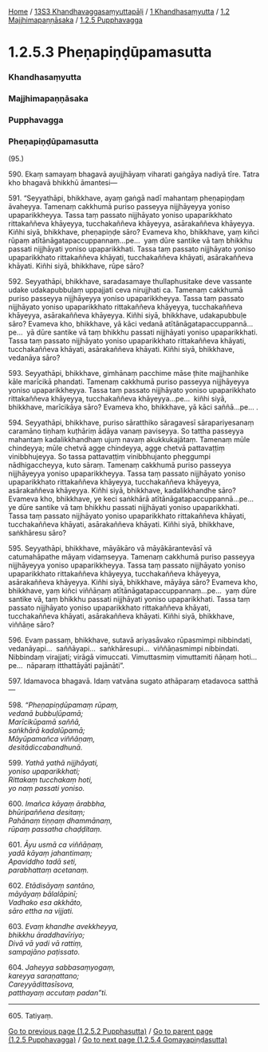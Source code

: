 
[Home](/) / [13S3 Khandhavaggasaṃyuttapāḷi](/tipitaka/13S3.md) / [1 Khandhasaṃyutta](/tipitaka/13S3/1.md) / [1.2 Majjhimapaṇṇāsaka](/tipitaka/13S3/1/1.2.md) / [1.2.5 Pupphavagga](/tipitaka/13S3/1/1.2/1.2.5.md)

# 1.2.5.3 Pheṇapiṇḍūpamasutta

### Khandhasaṃyutta

### Majjhimapaṇṇāsaka

### Pupphavagga

### Pheṇapiṇḍūpamasutta

(95.)

590\. Ekaṃ samayaṃ bhagavā ayujjhāyaṃ viharati gaṅgāya nadiyā tīre. Tatra kho bhagavā bhikkhū āmantesi—

591\. “Seyyathāpi, bhikkhave, ayaṃ gaṅgā nadī mahantaṃ pheṇapiṇḍaṃ āvaheyya. Tamenaṃ cakkhumā puriso passeyya nijjhāyeyya yoniso upaparikkheyya. Tassa taṃ passato nijjhāyato yoniso upaparikkhato rittakaññeva khāyeyya, tucchakaññeva khāyeyya, asārakaññeva khāyeyya. Kiñhi siyā, bhikkhave, pheṇapiṇḍe sāro? Evameva kho, bhikkhave, yaṃ kiñci rūpaṃ atītānāgatapaccuppannaṃ…pe…  yaṃ dūre santike vā taṃ bhikkhu passati nijjhāyati yoniso upaparikkhati. Tassa taṃ passato nijjhāyato yoniso upaparikkhato rittakaññeva khāyati, tucchakaññeva khāyati, asārakaññeva khāyati. Kiñhi siyā, bhikkhave, rūpe sāro?

592\. Seyyathāpi, bhikkhave, saradasamaye thullaphusitake deve vassante udake udakapubbuḷaṃ uppajjati ceva nirujjhati ca. Tamenaṃ cakkhumā puriso passeyya nijjhāyeyya yoniso upaparikkheyya. Tassa taṃ passato nijjhāyato yoniso upaparikkhato rittakaññeva khāyeyya, tucchakaññeva khāyeyya, asārakaññeva khāyeyya. Kiñhi siyā, bhikkhave, udakapubbuḷe sāro? Evameva kho, bhikkhave, yā kāci vedanā atītānāgatapaccuppannā…pe…  yā dūre santike vā taṃ bhikkhu passati nijjhāyati yoniso upaparikkhati. Tassa taṃ passato nijjhāyato yoniso upaparikkhato rittakaññeva khāyati, tucchakaññeva khāyati, asārakaññeva khāyati. Kiñhi siyā, bhikkhave, vedanāya sāro?

593\. Seyyathāpi, bhikkhave, gimhānaṃ pacchime māse ṭhite majjhanhike kāle marīcikā phandati. Tamenaṃ cakkhumā puriso passeyya nijjhāyeyya yoniso upaparikkheyya. Tassa taṃ passato nijjhāyato yoniso upaparikkhato rittakaññeva khāyeyya, tucchakaññeva khāyeyya…pe…  kiñhi siyā, bhikkhave, marīcikāya sāro? Evameva kho, bhikkhave, yā kāci saññā…pe… .

594\. Seyyathāpi, bhikkhave, puriso sāratthiko sāragavesī sārapariyesanaṃ caramāno tiṇhaṃ kuṭhāriṃ ādāya vanaṃ paviseyya. So tattha passeyya mahantaṃ kadalikkhandhaṃ ujuṃ navaṃ akukkukajātaṃ. Tamenaṃ mūle chindeyya; mūle chetvā agge chindeyya, agge chetvā pattavaṭṭiṃ vinibbhujeyya. So tassa pattavaṭṭiṃ vinibbhujanto pheggumpi nādhigaccheyya, kuto sāraṃ. Tamenaṃ cakkhumā puriso passeyya nijjhāyeyya yoniso upaparikkheyya. Tassa taṃ passato nijjhāyato yoniso upaparikkhato rittakaññeva khāyeyya, tucchakaññeva khāyeyya, asārakaññeva khāyeyya. Kiñhi siyā, bhikkhave, kadalikkhandhe sāro? Evameva kho, bhikkhave, ye keci saṅkhārā atītānāgatapaccuppannā…pe…  ye dūre santike vā taṃ bhikkhu passati nijjhāyati yoniso upaparikkhati. Tassa taṃ passato nijjhāyato yoniso upaparikkhato rittakaññeva khāyati, tucchakaññeva khāyati, asārakaññeva khāyati. Kiñhi siyā, bhikkhave, saṅkhāresu sāro?

595\. Seyyathāpi, bhikkhave, māyākāro vā māyākārantevāsī vā catumahāpathe māyaṃ vidaṃseyya. Tamenaṃ cakkhumā puriso passeyya nijjhāyeyya yoniso upaparikkheyya. Tassa taṃ passato nijjhāyato yoniso upaparikkhato rittakaññeva khāyeyya, tucchakaññeva khāyeyya, asārakaññeva khāyeyya. Kiñhi siyā, bhikkhave, māyāya sāro? Evameva kho, bhikkhave, yaṃ kiñci viññāṇaṃ atītānāgatapaccuppannaṃ…pe…  yaṃ dūre santike vā, taṃ bhikkhu passati nijjhāyati yoniso upaparikkhati. Tassa taṃ passato nijjhāyato yoniso upaparikkhato rittakaññeva khāyati, tucchakaññeva khāyati, asārakaññeva khāyati. Kiñhi siyā, bhikkhave, viññāṇe sāro?

596\. Evaṃ passaṃ, bhikkhave, sutavā ariyasāvako rūpasmimpi nibbindati, vedanāyapi…  saññāyapi…  saṅkhāresupi…  viññāṇasmimpi nibbindati. Nibbindaṃ virajjati; virāgā vimuccati. Vimuttasmiṃ vimuttamiti ñāṇaṃ hoti…pe…  nāparaṃ itthattāyāti pajānāti”.

597\. Idamavoca bhagavā. Idaṃ vatvāna sugato athāparaṃ etadavoca satthā—

598\. _“Pheṇapiṇḍūpamaṃ rūpaṃ,_  
_vedanā bubbuḷūpamā;_  
_Marīcikūpamā saññā,_  
_saṅkhārā kadalūpamā;_  
_Māyūpamañca viññāṇaṃ,_  
_desitādiccabandhunā._  


599\. _Yathā yathā nijjhāyati,_  
_yoniso upaparikkhati;_  
_Rittakaṃ tucchakaṃ hoti,_  
_yo naṃ passati yoniso._  


600\. _Imañca kāyaṃ ārabbha,_  
_bhūripaññena desitaṃ;_  
_Pahānaṃ tiṇṇaṃ dhammānaṃ,_  
_rūpaṃ passatha chaḍḍitaṃ._  


601\. _Āyu usmā ca viññāṇaṃ,_  
_yadā kāyaṃ jahantimaṃ;_  
_Apaviddho tadā seti,_  
_parabhattaṃ acetanaṃ._  


602\. _Etādisāyaṃ santāno,_  
_māyāyaṃ bālalāpinī;_  
_Vadhako esa akkhāto,_  
_sāro ettha na vijjati._  


603\. _Evaṃ khandhe avekkheyya,_  
_bhikkhu āraddhavīriyo;_  
_Divā vā yadi vā rattiṃ,_  
_sampajāno paṭissato._  


604\. _Jaheyya sabbasaṃyogaṃ,_  
_kareyya saraṇattano;_  
_Careyyādittasīsova,_  
_patthayaṃ accutaṃ padan”ti._  


---

605\. Tatiyaṃ.



[Go to previous page (1.2.5.2 Pupphasutta)](/tipitaka/13S3/1/1.2/1.2.5/1.2.5.2.md) / [Go to parent page (1.2.5 Pupphavagga)](/tipitaka/13S3/1/1.2/1.2.5.md) / [Go to next page (1.2.5.4 Gomayapiṇḍasutta)](/tipitaka/13S3/1/1.2/1.2.5/1.2.5.4.md)


